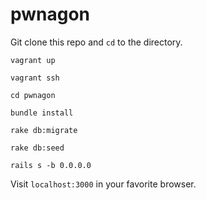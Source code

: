 # pwnagon

Git clone this repo and `cd` to the directory.

```shell
vagrant up
```

```shell
vagrant ssh
```

```shell
cd pwnagon
```

```shell
bundle install
```

```shell
rake db:migrate
```

```shell
rake db:seed
```

```shell
rails s -b 0.0.0.0
```

Visit `localhost:3000` in your favorite browser.
